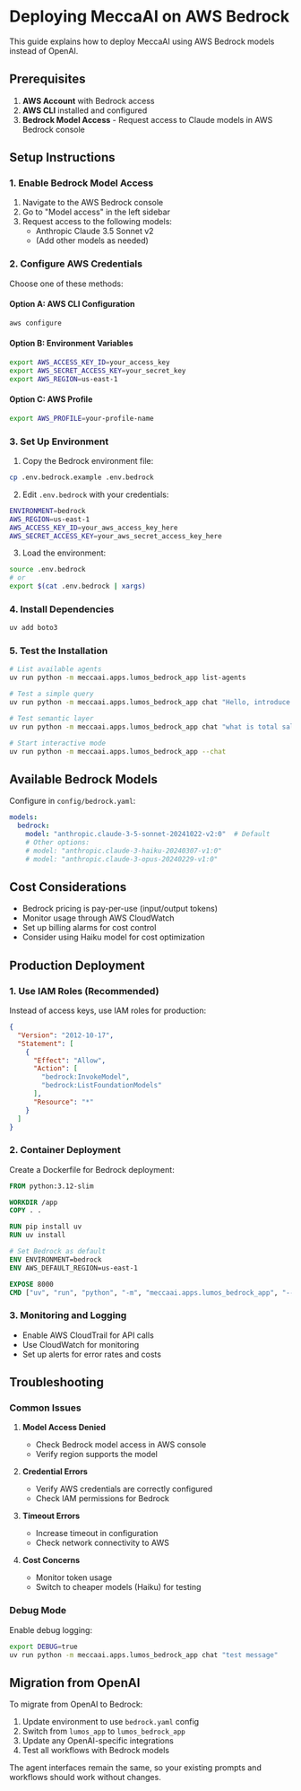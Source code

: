 # Deploying MeccaAI on AWS Bedrock

This guide explains how to deploy MeccaAI using AWS Bedrock models instead of OpenAI.

## Prerequisites

1. **AWS Account** with Bedrock access
2. **AWS CLI** installed and configured
3. **Bedrock Model Access** - Request access to Claude models in AWS Bedrock console

## Setup Instructions

### 1. Enable Bedrock Model Access

1. Navigate to the AWS Bedrock console
2. Go to "Model access" in the left sidebar
3. Request access to the following models:
   - Anthropic Claude 3.5 Sonnet v2
   - (Add other models as needed)

### 2. Configure AWS Credentials

Choose one of these methods:

#### Option A: AWS CLI Configuration
```bash
aws configure
```

#### Option B: Environment Variables
```bash
export AWS_ACCESS_KEY_ID=your_access_key
export AWS_SECRET_ACCESS_KEY=your_secret_key
export AWS_REGION=us-east-1
```

#### Option C: AWS Profile
```bash
export AWS_PROFILE=your-profile-name
```

### 3. Set Up Environment

1. Copy the Bedrock environment file:
```bash
cp .env.bedrock.example .env.bedrock
```

2. Edit `.env.bedrock` with your credentials:
```bash
ENVIRONMENT=bedrock
AWS_REGION=us-east-1
AWS_ACCESS_KEY_ID=your_aws_access_key_here
AWS_SECRET_ACCESS_KEY=your_aws_secret_access_key_here
```

3. Load the environment:
```bash
source .env.bedrock
# or
export $(cat .env.bedrock | xargs)
```

### 4. Install Dependencies

```bash
uv add boto3
```

### 5. Test the Installation

```bash
# List available agents
uv run python -m meccaai.apps.lumos_bedrock_app list-agents

# Test a simple query
uv run python -m meccaai.apps.lumos_bedrock_app chat "Hello, introduce yourself"

# Test semantic layer
uv run python -m meccaai.apps.lumos_bedrock_app chat "what is total sales amount for sales channel code L098 on 2025-08-10?"

# Start interactive mode
uv run python -m meccaai.apps.lumos_bedrock_app --chat
```

## Available Bedrock Models

Configure in `config/bedrock.yaml`:

```yaml
models:
  bedrock:
    model: "anthropic.claude-3-5-sonnet-20241022-v2:0"  # Default
    # Other options:
    # model: "anthropic.claude-3-haiku-20240307-v1:0"
    # model: "anthropic.claude-3-opus-20240229-v1:0"
```

## Cost Considerations

- Bedrock pricing is pay-per-use (input/output tokens)
- Monitor usage through AWS CloudWatch
- Set up billing alarms for cost control
- Consider using Haiku model for cost optimization

## Production Deployment

### 1. Use IAM Roles (Recommended)

Instead of access keys, use IAM roles for production:

```json
{
  "Version": "2012-10-17",
  "Statement": [
    {
      "Effect": "Allow",
      "Action": [
        "bedrock:InvokeModel",
        "bedrock:ListFoundationModels"
      ],
      "Resource": "*"
    }
  ]
}
```

### 2. Container Deployment

Create a Dockerfile for Bedrock deployment:

```dockerfile
FROM python:3.12-slim

WORKDIR /app
COPY . .

RUN pip install uv
RUN uv install

# Set Bedrock as default
ENV ENVIRONMENT=bedrock
ENV AWS_DEFAULT_REGION=us-east-1

EXPOSE 8000
CMD ["uv", "run", "python", "-m", "meccaai.apps.lumos_bedrock_app", "--chat"]
```

### 3. Monitoring and Logging

- Enable AWS CloudTrail for API calls
- Use CloudWatch for monitoring
- Set up alerts for error rates and costs

## Troubleshooting

### Common Issues

1. **Model Access Denied**
   - Check Bedrock model access in AWS console
   - Verify region supports the model

2. **Credential Errors**
   - Verify AWS credentials are correctly configured
   - Check IAM permissions for Bedrock

3. **Timeout Errors**
   - Increase timeout in configuration
   - Check network connectivity to AWS

4. **Cost Concerns**
   - Monitor token usage
   - Switch to cheaper models (Haiku) for testing

### Debug Mode

Enable debug logging:
```bash
export DEBUG=true
uv run python -m meccaai.apps.lumos_bedrock_app chat "test message"
```

## Migration from OpenAI

To migrate from OpenAI to Bedrock:

1. Update environment to use `bedrock.yaml` config
2. Switch from `lumos_app` to `lumos_bedrock_app`
3. Update any OpenAI-specific integrations
4. Test all workflows with Bedrock models

The agent interfaces remain the same, so your existing prompts and workflows should work without changes.